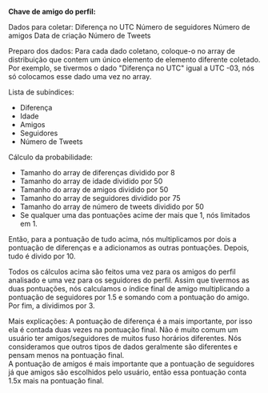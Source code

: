 **Chave de amigo do perfil:**

Dados para coletar:
Diferença no UTC 
Número de seguidores
Número de amigos
Data de criação
Número de Tweets

Preparo dos dados:
Para cada dado coletano, coloque-o no array de distribuição que contem um único elemento de elemento diferente coletado.
Por exemplo, se tivermos o dado "Diferença no UTC" igual a UTC -03, nós só colocamos esse dado uma vez no array. 

Lista de subíndices:

- Diferença
- Idade
- Amigos
- Seguidores
- Número de Tweets

Cálculo da probabilidade:

- Tamanho do array de diferenças dividido por 8
- Tamanho do array de idade dividido por 50
- Tamanho do array de amigos dividido por 50
- Tamanho do array de seguidores dividido por 75
- Tamanho do array de número de tweets dividido por 50
- Se qualquer uma das pontuações acime der mais que 1, nós limitados em 1.

Então, para a pontuação de tudo acima, nós multiplicamos por dois a pontuação de diferenças e
a adicionamos as outras pontuações. Depois, tudo é divido por 10. 

Todos os cálculos acima são feitos uma vez para os amigos do perfil analisado e uma vez 
para os seguidores do perfil.
Assim que tivermos as duas pontuações, nós calculamos o índice final de amigo multiplicando a pontuação
de seguidores por 1.5 e somando com a pontuação do amigo. Por fim, a dividimos por 3.

Mais explicações:
A pontuação de diferença é a mais importante, por isso ela é contada duas vezes na pontuação final. 
Não é muito comum um usuário ter amigos/seguidores de muitos fuso horários diferentes.
Nós consideramos que outros tipos de dados geralmente são diferentes e pensam menos na pontuação final.  
A pontuação de amigos é mais importante que a pontuação de seguidores já que amigos são escolhidos pelo usuário,
então essa pontuação conta 1.5x mais na pontuação final.

